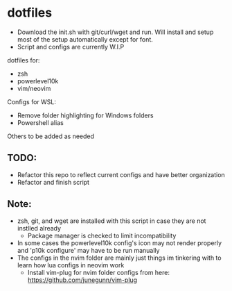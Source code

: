 # dotfiles
- Download the init.sh with git/curl/wget and run. Will install and setup most of the setup automatically except for font.
- Script and configs are currently W.I.P

dotfiles for:
- zsh
- powerlevel10k
- vim/neovim

Configs for WSL:
- Remove folder highlighting for Windows folders
- Powershell alias

Others to be added as needed

## TODO:
- Refactor this repo to reflect current configs and have better organization
- Refactor and finish script

## Note:
- zsh, git, and wget are installed with this script in case they are not instlled already
  - Package manager is checked to limit incompatibility
- In some cases the powerlevel10k config's icon may not render properly and 'p10k configure' may have to be run manually
- The configs in the nvim folder are mainly just things im tinkering with to learn how lua configs in neovim work
  - Install vim-plug for nvim folder configs from here: https://github.com/junegunn/vim-plug
